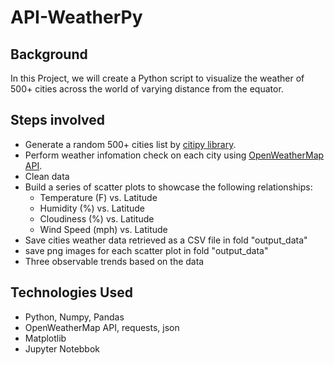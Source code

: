 # API-WeatherPy

## Background

In this Project, we will create a Python script to visualize the weather of 500+ cities across the world of varying distance from the equator. 

## Steps involved

* Generate a random 500+ cities list by [citipy library](https://pypi.python.org/pypi/citipy).
* Perform weather infomation check on each city using [OpenWeatherMap API](https://openweathermap.org/api).
* Clean data
* Build a series of scatter plots to showcase the following relationships:
   * Temperature (F) vs. Latitude
   * Humidity (%) vs. Latitude
   * Cloudiness (%) vs. Latitude
   * Wind Speed (mph) vs. Latitude
* Save cities weather data retrieved as a CSV file in fold "output_data"
* save png images for each scatter plot in fold "output_data"
* Three observable trends based on the data

## Technologies Used
* Python, Numpy, Pandas
* OpenWeatherMap API, requests, json
* Matplotlib
* Jupyter Notebbok
